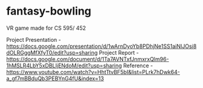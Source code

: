 # fantasy-bowling
VR game made for CS 595/ 452

Project Presentation - https://docs.google.com/presentation/d/1wArnDyoYb8PDhjNe1SS1aiNIJOsi8dOLRGggMfXfyT0/edit?usp=sharing
Project Report - https://docs.google.com/document/d/1Ta7AVNTxfJnmxrxQlm96-1hMSLR4LbY5xDBLIjENdoM/edit?usp=sharing
Reference - https://www.youtube.com/watch?v=HhtTtvBF5bI&list=PLrk7hDwk64-a_gf7mBBduQb3PEBYnG4fU&index=13
